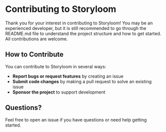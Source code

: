 # Contributing to Storyloom

Thank you for your interest in contributing to Storyloom! You may be an experienced developer, but it is still recommended to go through the README.md file to understand the project structure and how to get started. All contributions are welcome.

## How to Contribute

You can contribute to Storyloom in several ways:

- **Report bugs or request features** by creating an issue
- **Submit code changes** by making a pull request to solve an existing issue
- **Sponsor the project** to support development

## Questions?

Feel free to open an issue if you have questions or need help getting started.
